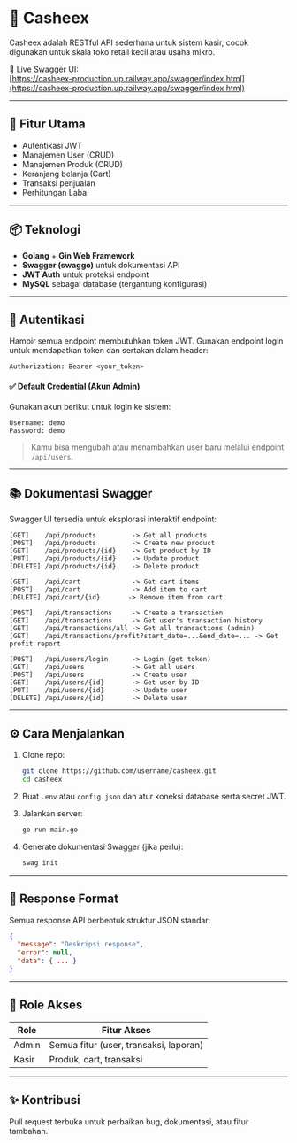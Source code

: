 
# 🧾 Casheex

Casheex adalah RESTful API sederhana untuk sistem kasir, cocok digunakan untuk skala toko retail kecil atau usaha mikro.

📍 Live Swagger UI:  
[https://casheex-production.up.railway.app/swagger/index.html](https://casheex-production.up.railway.app/swagger/index.html)

---

## 🚀 Fitur Utama

- Autentikasi JWT
- Manajemen User (CRUD)
- Manajemen Produk (CRUD)
- Keranjang belanja (Cart)
- Transaksi penjualan
- Perhitungan Laba

---

## 📦 Teknologi

- **Golang** + **Gin Web Framework**
- **Swagger (swaggo)** untuk dokumentasi API
- **JWT Auth** untuk proteksi endpoint
- **MySQL** sebagai database (tergantung konfigurasi)

---

## 🔐 Autentikasi

Hampir semua endpoint membutuhkan token JWT. Gunakan endpoint login untuk mendapatkan token dan sertakan dalam header:

```
Authorization: Bearer <your_token>
```

#### ✅ Default Credential (Akun Admin)
Gunakan akun berikut untuk login ke sistem:

```
Username: demo
Password: demo
```

> Kamu bisa mengubah atau menambahkan user baru melalui endpoint `/api/users`.

---

## 📚 Dokumentasi Swagger

Swagger UI tersedia untuk eksplorasi interaktif endpoint:
```
[GET]    /api/products         -> Get all products  
[POST]   /api/products         -> Create new product  
[GET]    /api/products/{id}    -> Get product by ID  
[PUT]    /api/products/{id}    -> Update product  
[DELETE] /api/products/{id}    -> Delete product  

[GET]    /api/cart             -> Get cart items  
[POST]   /api/cart             -> Add item to cart  
[DELETE] /api/cart/{id}       -> Remove item from cart  

[POST]   /api/transactions     -> Create a transaction  
[GET]    /api/transactions     -> Get user's transaction history  
[GET]    /api/transactions/all -> Get all transactions (admin)  
[GET]    /api/transactions/profit?start_date=...&end_date=... -> Get profit report  

[POST]   /api/users/login      -> Login (get token)  
[GET]    /api/users            -> Get all users  
[POST]   /api/users            -> Create user  
[GET]    /api/users/{id}       -> Get user by ID  
[PUT]    /api/users/{id}       -> Update user  
[DELETE] /api/users/{id}       -> Delete user  
```

---

## ⚙️ Cara Menjalankan

1. Clone repo:
   ```bash
   git clone https://github.com/username/casheex.git
   cd casheex
   ```

2. Buat `.env` atau `config.json` dan atur koneksi database serta secret JWT.

3. Jalankan server:
   ```bash
   go run main.go
   ```

4. Generate dokumentasi Swagger (jika perlu):
   ```bash
   swag init
   ```

---

## 🔄 Response Format

Semua response API berbentuk struktur JSON standar:

```json
{
  "message": "Deskripsi response",
  "error": null,
  "data": { ... }
}
```

---

## 👤 Role Akses

| Role      | Fitur Akses                            |
|-----------|----------------------------------------|
| Admin     | Semua fitur (user, transaksi, laporan) |
| Kasir     | Produk, cart, transaksi                |

---

## ✨ Kontribusi

Pull request terbuka untuk perbaikan bug, dokumentasi, atau fitur tambahan.
